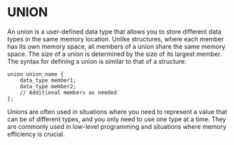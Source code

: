 # UNION
An union is a user-defined data type that allows you to store different data types in the same memory location. Unlike structures, where each member has its own memory space, all members of a union share the same memory space. The size of a union is determined by the size of its largest member. The syntax for defining a union is similar to that of a structure:
```
union union_name {
    data_type member1;
    data_type member2;
    // Additional members as needed
};
```
Unions are often used in situations where you need to represent a value that can be of different types, and you only need to use one type at a time. They are commonly used in low-level programming and situations where memory efficiency is crucial.